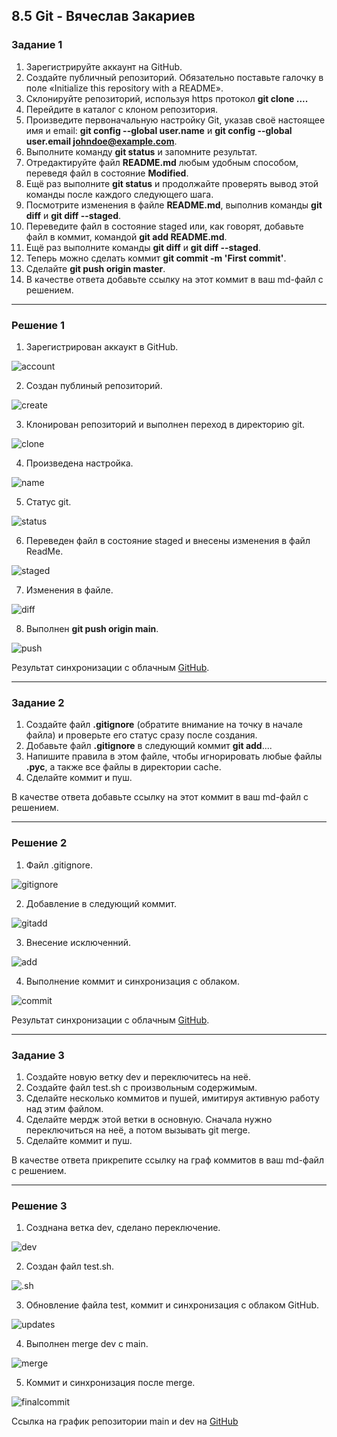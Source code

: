 
## 8.5 Git - Вячеслав Закариев

### Задание 1

1. Зарегистрируйте аккаунт на GitHub.
2. Создайте публичный репозиторий. Обязательно поставьте галочку в поле «Initialize this repository with a README».
3. Склонируйте репозиторий, используя https протокол **git clone ....**
4. Перейдите в каталог с клоном репозитория.
5. Произведите первоначальную настройку Git, указав своё настоящее имя и email: **git config --global user.name** и **git config --global user.email johndoe@example.com**.
6. Выполните команду **git status** и запомните результат.
7. Отредактируйте файл **README.md** любым удобным способом, переведя файл в состояние **Modified**.
8. Ещё раз выполните **git status** и продолжайте проверять вывод этой команды после каждого следующего шага.
9. Посмотрите изменения в файле **README.md**, выполнив команды **git diff** и **git diff --staged**.
10. Переведите файл в состояние staged или, как говорят, добавьте файл в коммит, командой **git add README.md**.
11. Ещё раз выполните команды **git diff** и **git diff --staged**.
12. Теперь можно сделать коммит **git commit -m 'First commit'**.
13. Сделайте **git push origin master**.
14. В качестве ответа добавьте ссылку на этот коммит в ваш md-файл с решением.

---

### Решение 1

1. Зарегистрирован аккаукт в GitHub.

![account](https://github.com/SlavaZakariev/netology/blob/fd9fe38fb4577746ed7b8849f0cf61d426975f10/ci-cd/8.5_git/resources/git_1.1.jpg)

2. Создан публиный репозиторий.

![create](https://github.com/SlavaZakariev/netology/blob/fd9fe38fb4577746ed7b8849f0cf61d426975f10/ci-cd/8.5_git/resources/git_1.2.jpg)

3. Клонирован репозиторий и выполнен переход в директорию git.

![clone](https://github.com/SlavaZakariev/netology/blob/fd9fe38fb4577746ed7b8849f0cf61d426975f10/ci-cd/8.5_git/resources/git_1.3.jpg)

4. Произведена настройка.

![name](https://github.com/SlavaZakariev/netology/blob/fd9fe38fb4577746ed7b8849f0cf61d426975f10/ci-cd/8.5_git/resources/git_1.4.jpg)

5. Статус git.

![status](https://github.com/SlavaZakariev/netology/blob/fd9fe38fb4577746ed7b8849f0cf61d426975f10/ci-cd/8.5_git/resources/git_1.5.jpg)

6. Переведен файл в состояние staged и внесены изменения в файл ReadMe.

![staged](https://github.com/SlavaZakariev/netology/blob/fd9fe38fb4577746ed7b8849f0cf61d426975f10/ci-cd/8.5_git/resources/git_1.6.jpg)

7. Изменения в файле.

![diff](https://github.com/SlavaZakariev/netology/blob/fd9fe38fb4577746ed7b8849f0cf61d426975f10/ci-cd/8.5_git/resources/git_1.7.jpg)

8. Выполнен **git push origin main**.

![push](https://github.com/SlavaZakariev/netology/blob/fd9fe38fb4577746ed7b8849f0cf61d426975f10/ci-cd/8.5_git/resources/git_1.8.jpg)

Результат синхронизации с облачным [GitHub](https://github.com/SlavaZakariev/git-hw/commit/24b2ebe76b8a52ff9afa744b501bf6d34601bbb1).

---

### Задание 2

1. Создайте файл **.gitignore** (обратите внимание на точку в начале файла) и проверьте его статус сразу после создания.
2. Добавьте файл **.gitignore** в следующий коммит **git add**....
3. Напишите правила в этом файле, чтобы игнорировать любые файлы **.pyc**, а также все файлы в директории cache.
4. Сделайте коммит и пуш.

В качестве ответа добавьте ссылку на этот коммит в ваш md-файл с решением.

---

### Решение 2

1. Файл .gitignore.

![gitignore](https://github.com/SlavaZakariev/netology/blob/49b3997ad80db3fb2278a5b42d430799244d2ae9/ci-cd/8.5_git/resources/git_2.1.jpg)

2. Добавление в следующий коммит.

![gitadd](https://github.com/SlavaZakariev/netology/blob/49b3997ad80db3fb2278a5b42d430799244d2ae9/ci-cd/8.5_git/resources/git_2.2.jpg)

3. Внесение исключенний.

![add](https://github.com/SlavaZakariev/netology/blob/49b3997ad80db3fb2278a5b42d430799244d2ae9/ci-cd/8.5_git/resources/git_2.3.jpg)

4. Выполнение коммит и синхронизация с облаком.

![commit](https://github.com/SlavaZakariev/netology/blob/49b3997ad80db3fb2278a5b42d430799244d2ae9/ci-cd/8.5_git/resources/git_2.4.jpg)

Результат синхронизации с облачным [GitHub](https://github.com/SlavaZakariev/git-hw/commit/136b1c6b7868fd19a7dc135bf625ddb0d037d128).

---

### Задание 3

1. Создайте новую ветку dev и переключитесь на неё.
2. Создайте файл test.sh с произвольным содержимым.
3. Сделайте несколько коммитов и пушей, имитируя активную работу над этим файлом.
4. Сделайте мердж этой ветки в основную. Сначала нужно переключиться на неё, а потом вызывать git merge.
5. Сделайте коммит и пуш.

В качестве ответа прикрепите ссылку на граф коммитов в ваш md-файл с решением.

---

### Решение 3

1. Созднана ветка dev, сделано переключение.

![dev](https://github.com/SlavaZakariev/netology/blob/e5175794f0d0ad870da676b21d3e7071960a75c1/ci-cd/7.5_git/resources/git_3.1.jpg)

2. Создан файл test.sh.

![.sh](https://github.com/SlavaZakariev/netology/blob/e5175794f0d0ad870da676b21d3e7071960a75c1/ci-cd/7.5_git/resources/git_3.2.jpg)

3. Обновление файла test, коммит и синхронизация с облаком GitHub.

![updates](https://github.com/SlavaZakariev/netology/blob/53f414061b41e8be18bab9422a6a0e661ecc729b/ci-cd/7.5_git/resources/git_3.3.jpg)

4. Выполнен merge dev с main.

![merge](https://github.com/SlavaZakariev/netology/blob/53f414061b41e8be18bab9422a6a0e661ecc729b/ci-cd/7.5_git/resources/git_3.4.jpg)

5. Коммит и синхронизация после merge.

![finalcommit](https://github.com/SlavaZakariev/netology/blob/3bc5644a2d81b0f8ef426b5b22fafed197cd5cd6/ci-cd/7.5_git/resources/git_3.5.jpg)

Ссылка на график репозитории main и dev на [GitHub](https://github.com/SlavaZakariev/git-hw/network)
